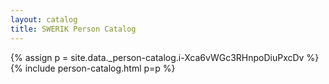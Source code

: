 ```yaml
---
layout: catalog
title: SWERIK Person Catalog
---
```

{% assign p = site.data._person-catalog.i-Xca6vWGc3RHnpoDiuPxcDv %}
{% include person-catalog.html p=p %}

